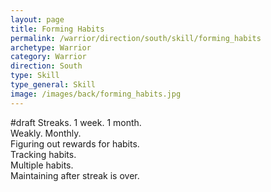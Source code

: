 ```yaml
---
layout: page
title: Forming Habits
permalink: /warrior/direction/south/skill/forming_habits
archetype: Warrior
category: Warrior
direction: South
type: Skill
type_general: Skill
image: /images/back/forming_habits.jpg
---
```

#draft Streaks. 1 week. 1 month.   
Weakly. Monthly.  
Figuring out rewards for habits.   
Tracking habits.   
Multiple habits.   
Maintaining after streak is over. 
